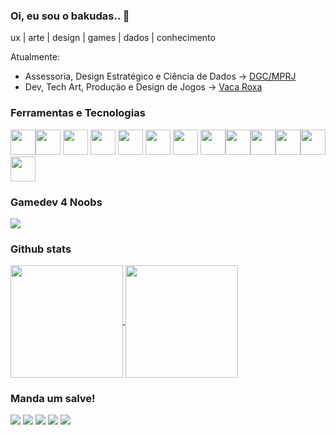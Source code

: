 ### Oi, eu sou o bakudas.. 👋
ux | arte | design | games | dados | conhecimento

Atualmente:
- Assessoria, Design Estratégico e Ciência de Dados → [DGC/MPRJ](https://mprj.mp.br/)
- Dev, Tech Art, Produção e Design de Jogos → [Vaca Roxa](http://vacaroxa.com)

### Ferramentas e Tecnologias

<img loading="lazy"  src="https://cdn.jsdelivr.net/gh/devicons/devicon/icons/vim/vim-original.svg" width="40" height="40"/><img loading="lazy"  src="https://cdn.jsdelivr.net/gh/devicons/devicon/icons/c/c-original.svg" width="40" height="40"/> <img loading="lazy" src="https://cdn.jsdelivr.net/gh/devicons/devicon/icons/unrealengine/unrealengine-original.svg" width="40" height="40"/> <img loading="lazy" src="https://cdn.jsdelivr.net/gh/devicons/devicon/icons/cplusplus/cplusplus-original.svg" width="40" height="40"/> <img loading="lazy" src="https://cdn.jsdelivr.net/gh/devicons/devicon/icons/unity/unity-original.svg" width="40" height="40"/> <img loading="lazy" src="https://cdn.jsdelivr.net/gh/devicons/devicon/icons/csharp/csharp-original.svg" width="40" height="40"/> <img loading="lazy" src="https://cdn.jsdelivr.net/gh/devicons/devicon/icons/godot/godot-original.svg" width="40" height="40"/> <img loading="lazy" src="https://cdn.jsdelivr.net/gh/devicons/devicon/icons/jupyter/jupyter-original-wordmark.svg" width="40" height="40"/><img loading="lazy" src="https://cdn.jsdelivr.net/gh/devicons/devicon/icons/python/python-original.svg" width="40" height="40"/><img loading="lazy" src="https://cdn.jsdelivr.net/gh/devicons/devicon/icons/ruby/ruby-original.svg" width="40" height="40"/><img loading="lazy" src="https://cdn.jsdelivr.net/gh/devicons/devicon/icons/rails/rails-plain.svg" width="40" height="40"/><img loading="lazy" src="https://cdn.jsdelivr.net/gh/devicons/devicon/icons/neo4j/neo4j-original.svg" width="40" height="40"/><img loading="lazy" src="https://cdn.jsdelivr.net/gh/devicons/devicon/icons/bash/bash-original.svg" width="40" height="40"/>  

### Gamedev 4 Noobs 
<a href="https://github.com/VacaRoxa/gamedev4noobs">
  <img align="center" src="https://github-readme-stats.vercel.app/api/pin/?username=VacaRoxa&repo=gamedev4noobs" />
</a>

### Github stats 
<div>
  <a href="https://github.com/bakudas">
    <img loading="lazy" height="180em" align="center"  src="https://github-readme-stats.vercel.app/api?username=bakudas&show_icons=true&theme=dracula&include_all_commits=true&count_private=true"/>
  </a>
  <a href="https://github.com/bakudas">
    <img loading="lazy" height="180em" align="center"  src="https://github-readme-stats.vercel.app/api/top-langs/?username=bakudas&layout=compact&langs_count=7&theme=dracula"/>
  </a>
</div>

### Manda um salve!
<div>
  <a href="https://www.linkedin.com/in/wilsonmelo" target="_blank"><img loading="lazy" src="https://img.shields.io/badge/-LinkedIn-%230077B5?style=for-the-badge&logo=linkedin&logoColor=white" target="_blank"></a> 
  <a href="https://www.youtube.com/estudiovacaroxa" target="_blank"><img loading="lazy" src="https://img.shields.io/badge/YouTube-FF0000?style=for-the-badge&logo=youtube&logoColor=white" target="_blank"></a>
  <a href="https://instagram.com/bakudas" target="_blank"><img loading="lazy" src="https://img.shields.io/badge/-Instagram-%23E4405F?style=for-the-badge&logo=instagram&logoColor=white" target="_blank"></a>
  <a href="https://www.twitch.tv/bakudas" target="_blank"><img loading="lazy" src="https://img.shields.io/badge/Twitch-9146FF?style=for-the-badge&logo=twitch&logoColor=white" target="_blank"></a>
  <a href = "mailto:bakudas@gmail.com"><img loading="lazy" src="https://img.shields.io/badge/Gmail-D14836?style=for-the-badge&logo=gmail&logoColor=white" target="_blank"></a>
</div>
